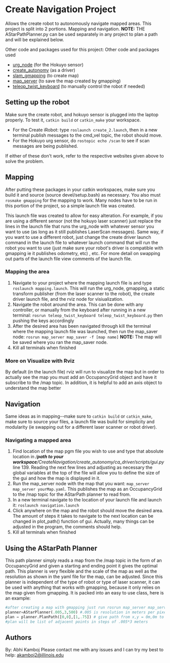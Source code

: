 # Create Navigation Project
Allows the create robot to autonomously navigate mapped areas. This project is split into 2 portions. Mapping and navigation. **NOTE:** THE AStarPathPlanner.py can be used separately in any project to plan a path and will be explained below.

Other code and packages used for this project: 
Other code and packages used
 * [urg_node](http://wiki.ros.org/urg_node) (for the Hokuyo sensor)
 * [create_autonomy](http://wiki.ros.org/create_autonomy) (as a driver)
 * [slam_gmapping](http://wiki.ros.org/slam_gmapping) (to create map)
 * [map_server](http://wiki.ros.org/map_server) (to save the map created by gmapping)
 * [teleop_twist_keyboard](http://wiki.ros.org/teleop_twist_keyboard) (to manually control the robot if needed)
## Setting up the robot
Make sure the create robot, and hokuyo sensor is plugged into the laptop properly. To test it, `catkin build` or `catkin_make` your workspace. 
* For the Create iRobot: type `roslaunch create_2.launch`, then in a new terminal publish messages to the cmd_vel topic, the robot should move.
* For the Hokuyo urg sensor, do `rostopic echo /scan` to see if scan messages are being published. 

If either of these don't work, refer to the respective websites given above to solve the problem.

## Mapping
After putting these packages in your catkin workspaces, make sure you build it and source (source devel/setup.bash) as necessary. You also must `rosmake gmapping` for the mapping to work. Many nodes have to be run in this portion of the project, so a simple launch file was created. 

This launch file was created to allow for easy alteration. For example, if you are using a different sensor (not the hokuyo laser scanner) just replace the lines in the launch file that runs the urg_node with whatever sensor you want to use (as long as it still publishes LaserScan messages). Same way, if you want to use a different robot, just change the create driver launch command in the launch file to whatever launch command that will run the robot you want to use (just make sure your robot's driver is compatible with gmapping ie it publishes odometry, etc) , etc. For more detail on swapping out parts of the launch file view comments of the launch file.

### Mapping the area 
1. Navigate to your project where the mapping launch file is and type `roslaunch mapping.launch`. This will run the urg_node, gmapping, a static transform publisher (from the laser scanner to the robot), the create driver launch file, and the rviz node for visiualization.
2. Navigate the robot around the area. This can be done with any controller, or manually from the keyboard after running in a new terminal: `rosrun teleop_twist_keyboard teleop_twist_keyboard.py` then pushing the keys accordingly
3. After the desired area has been navigated through kill the terminal where the mapping launch file was launched, then run the map_saver node: `rosrun map_server map_saver -f [map name]` **NOTE:** The map will be saved where you ran the map_saver node.
4. Kill all terminals when finished

### More on Visualize with Rviz
By default (in the launch file) rviz will run to visualize the map but in order to actually see the map you must add an OccupancyGrid object and have it subscribe to the /map topic. In addition, it is helpful to add an axis object to understand the map better

## Navigation 
Same ideas as in mapping--make sure to `catkin build` or `catkin_make`, make sure to source your files, a launch file was build for simplicity and modularity (ie swapping out for a different laser scanner or robot driver). 

### Navigating a mapped area
1. Find location of the map pgm file you wish to use and type that absolute location in _/**path to your workspace**/CreateNavigation/create_autonomy/ca_driver/scripts/gui.py_ line 139. Reading the next few lines and adjusting as necessary the global variables at the top of the file will allow you to define the size of the gui and how the map is displayed in it.
2. Run the map_server node with the map that you want: `map_server map_server yourMap.yaml`. This publishes the map as an OccupancyGrid to the /map topic for the AStarPath planner to read from.
3. In a new terminal navigate to the location of your launch file and launch it: `roslaunch navigation.launch` 
4. Click anywhere on the map and the robot should move the desired area. The amount of steps it takes to navigate to the next location can be changed in plot_path() function of gui. Actually, many things can be adjusted in the program, the comments should help.
5. Kill all terminals when finished

## Using the AStarPath Planner
This path planner simply reads a map from the /map topic in the form of an OccupancyGrid and given a starting and ending point it gives the optimal path. This planner is very flexible and the scale of the map as well as the resolution as shown in the yaml file for the map, can be adjusted. Since this planner is independent of the type of robot or type of laser scanner, it can be used with anything that works with gmapping, because it only relies on the map given from gmapping. It is packed into an easy to use class, here is an example:
```python
#after creating a map with gmapping just run rosrun map_server map_server yourMap.yaml then
planner=AStarPlanner(.005,3,500) #.005 is resolution in meters per pixel (given in yaml), 3 is the scale (so read every third point--it helps speed the planner up), 500 is the size in pixels (500*.005=25, so you mapped a 2.5m by 2.5m area)
plan = planner.PlanPath([0,0],[1,.75]) # give path from x,y = 0m,0m to x,y=1m,.75m
#plan will be list of adjacent points in steps of .005*3 meters
```

## Authors 
By: Abhi Kamboj
Please contact me with any issues and I can try my best to help: akamboj2@illinois.edu

